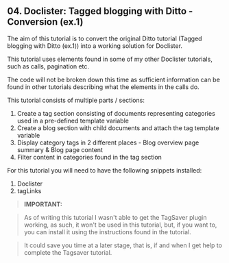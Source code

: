 ## 04. Doclister: Tagged blogging with Ditto - Conversion (ex.1)

The aim of this tutorial is to convert the original Ditto tutorial (Tagged blogging with Ditto (ex.1)) into a working solution for Doclister.

This tutorial uses elements found in some of my other Doclister tutorials, such as calls, pagination etc.

The code will not be broken down this time as sufficient information can be found in other tutorials describing what the elements in the calls do.

This tutorial consists of multiple parts / sections:

1. Create a tag section consisting of documents representing categories used in a pre-defined template variable
2. Create a blog section with child documents and attach the tag template variable
3. Display category tags in 2 different places - Blog overview page summary & Blog page content
4. Filter content in categories found in the tag section

For this tutorial you will need to have the following snippets installed:

1. Doclister
2. tagLinks

> **IMPORTANT:**

> As of writing this tutorial I wasn't able to get the TagSaver plugin working, as such, it won't be used in this tutorial, but, if you want to, you can install it using the instructions found in the tutorial.

> It could save you time at a later stage, that is, if and when I get help to complete the Tagsaver tutorial.

